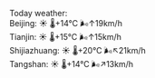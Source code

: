 Today weather:  
Beijing: ☀️   🌡️+14°C 🌬️↑19km/h  
Tianjin: ☀️   🌡️+15°C 🌬️↑15km/h  
Shijiazhuang: ☀️   🌡️+20°C 🌬️↖21km/h  
Tangshan: ☀️   🌡️+14°C 🌬️↗13km/h  
